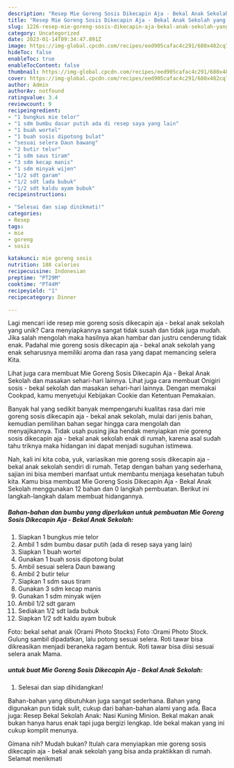 ```yaml
---
description: "Resep Mie Goreng Sosis Dikecapin Aja - Bekal Anak Sekolah yang Bisa Manjain Lidah"
title: "Resep Mie Goreng Sosis Dikecapin Aja - Bekal Anak Sekolah yang Bisa Manjain Lidah"
slug: 1226-resep-mie-goreng-sosis-dikecapin-aja-bekal-anak-sekolah-yang-bisa-manjain-lidah
category: Uncategorized
date: 2023-01-14T09:34:47.891Z
image: https://img-global.cpcdn.com/recipes/eed905cafac4c291/680x482cq70/mie-goreng-sosis-dikecapin-aja-bekal-anak-sekolah-foto-resep-utama.jpg
hideToc: false
enableToc: true
enableTocContent: false
thumbnail: https://img-global.cpcdn.com/recipes/eed905cafac4c291/680x482cq70/mie-goreng-sosis-dikecapin-aja-bekal-anak-sekolah-foto-resep-utama.jpg
cover: https://img-global.cpcdn.com/recipes/eed905cafac4c291/680x482cq70/mie-goreng-sosis-dikecapin-aja-bekal-anak-sekolah-foto-resep-utama.jpg
author: Admin
authorAv: notfound
ratingvalue: 3.4
reviewcount: 9
recipeingredient:
- "1 bungkus mie telor"
- "1 sdm bumbu dasar putih ada di resep saya yang lain"
- "1 buah wortel"
- "1 buah sosis dipotong bulat"
- "sesuai selera Daun bawang"
- "2 butir telur"
- "1 sdm saus tiram"
- "3 sdm kecap manis"
- "1 sdm minyak wijen"
- "1/2 sdt garam"
- "1/2 sdt lada bubuk"
- "1/2 sdt kaldu ayam bubuk"
recipeinstructions:

- "Selesai dan siap dinikmati!"
categories:
- Resep
tags:
- mie
- goreng
- sosis

katakunci: mie goreng sosis 
nutrition: 188 calories
recipecuisine: Indonesian
preptime: "PT29M"
cooktime: "PT44M"
recipeyield: "1"
recipecategory: Dinner

---
```





Lagi mencari ide resep mie goreng sosis dikecapin aja - bekal anak sekolah yang unik? Cara menyiapkannya sangat tidak susah dan tidak juga mudah. Jika salah mengolah maka hasilnya akan hambar dan justru cenderung tidak enak. Padahal mie goreng sosis dikecapin aja - bekal anak sekolah yang enak seharusnya memiliki aroma dan rasa yang dapat memancing selera Kita.





Lihat juga cara membuat Mie Goreng Sosis Dikecapin Aja - Bekal Anak Sekolah dan masakan sehari-hari lainnya. Lihat juga cara membuat Onigiri sosis - bekal sekolah dan masakan sehari-hari lainnya. Dengan memakai Cookpad, kamu menyetujui Kebijakan Cookie dan Ketentuan Pemakaian.

Banyak hal yang sedikit banyak mempengaruhi kualitas rasa dari mie goreng sosis dikecapin aja - bekal anak sekolah, mulai dari jenis bahan, kemudian pemilihan bahan segar hingga cara mengolah dan menyajikannya. Tidak usah pusing jika hendak menyiapkan mie goreng sosis dikecapin aja - bekal anak sekolah enak di rumah, karena asal sudah tahu triknya maka hidangan ini dapat menjadi suguhan istimewa.






Nah, kali ini kita coba, yuk, variasikan mie goreng sosis dikecapin aja - bekal anak sekolah sendiri di rumah. Tetap dengan bahan yang sederhana, sajian ini bisa memberi manfaat untuk membantu menjaga kesehatan tubuh kita. Kamu bisa membuat Mie Goreng Sosis Dikecapin Aja - Bekal Anak Sekolah menggunakan 12 bahan dan 0 langkah pembuatan. Berikut ini langkah-langkah dalam membuat hidangannya.

<!--inarticleads1-->

##### Bahan-bahan dan bumbu yang diperlukan untuk pembuatan Mie Goreng Sosis Dikecapin Aja - Bekal Anak Sekolah:

1. Siapkan 1 bungkus mie telor
1. Ambil 1 sdm bumbu dasar putih (ada di resep saya yang lain)
1. Siapkan 1 buah wortel
1. Gunakan 1 buah sosis dipotong bulat
1. Ambil sesuai selera Daun bawang
1. Ambil 2 butir telur
1. Siapkan 1 sdm saus tiram
1. Gunakan 3 sdm kecap manis
1. Gunakan 1 sdm minyak wijen
1. Ambil 1/2 sdt garam
1. Sediakan 1/2 sdt lada bubuk
1. Siapkan 1/2 sdt kaldu ayam bubuk


Foto: bekal sehat anak (Orami Photo Stocks) Foto :Orami Photo Stock. Gulung sambil dipadatkan, lalu potong sesuai selera. Roti tawar bisa dikreasikan menjadi beraneka ragam bentuk. Roti tawar bisa diisi sesuai selera anak Mama. 

<!--inarticleads2-->

#####  untuk buat Mie Goreng Sosis Dikecapin Aja - Bekal Anak Sekolah:


1. Selesai dan siap dihidangkan!

Bahan-bahan yang dibutuhkan juga sangat sederhana. Bahan yang digunakan pun tidak sulit, cukup dari bahan-bahan alami yang ada. Baca juga: Resep Bekal Sekolah Anak: Nasi Kuning Minion. Bekal makan anak bukan hanya harus enak tapi juga bergizi lengkap. Ide bekal makan yang ini cukup komplit menunya. 

Gimana nih? Mudah bukan? Itulah cara menyiapkan mie goreng sosis dikecapin aja - bekal anak sekolah yang bisa anda praktikkan di rumah. Selamat menikmati
